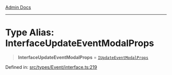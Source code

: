 [Admin Docs](/)

***

# Type Alias: InterfaceUpdateEventModalProps

> **InterfaceUpdateEventModalProps** = [`IUpdateEventModalProps`](../interfaces/IUpdateEventModalProps.md)

Defined in: [src/types/Event/interface.ts:219](https://github.com/PalisadoesFoundation/talawa-admin/blob/main/src/types/Event/interface.ts#L219)
